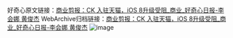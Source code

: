 好奇心原文链接：[商业剪报：CK 入驻天猫，iOS 8升级受阻_商业_好奇心日报-李会娜 黄俊杰](https://www.qdaily.com/articles/2465.html)
WebArchive归档链接：[商业剪报：CK 入驻天猫，iOS 8升级受阻_商业_好奇心日报-李会娜 黄俊杰](http://web.archive.org/web/20190623151113/https://www.qdaily.com/articles/2465.html)
![image](http://ww3.sinaimg.cn/large/007d5XDply1g3vc3y6hdhj30u04xf4qq)